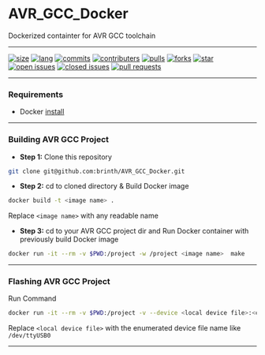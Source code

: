 # AVR_GCC_Docker
Dockerized containter for AVR GCC toolchain

---
[![size](https://img.shields.io/github/repo-size/brinth/AVR_GCC_Docker)](https://github.com/brinth/AVR_GCC_Docker)
[![lang](https://img.shields.io/github/languages/top/brinth/AVR_GCC_Docker)](https://github.com/brinth/AVR_GCC_Docker)
[![commits](https://img.shields.io/github/commit-activity/t/brinth/AVR_GCC_Docker)](https://github.com/brinth/AVR_GCC_Docker)
[![contributers](https://img.shields.io/github/contributors/brinth/AVR_GCC_Docker)](https://github.com/brinth/AVR_GCC_Docker)
[![pulls](https://img.shields.io/docker/pulls/brinth/avr_gcc)](https://github.com/brinth/AVR_GCC_Docker)
[![forks](https://img.shields.io/github/forks/brinth/AVR_GCC_Docker)](https://github.com/brinth/AVR_GCC_Docker)
[![star](https://img.shields.io/github/stars/brinth/AVR_GCC_Docker)](https://github.com/brinth/AVR_GCC_Docker)
[![open issues](https://img.shields.io/github/issues-raw/brinth/AVR_GCC_Docker)](https://github.com/brinth/AVR_GCC_Docker)
[![closed issues](https://img.shields.io/github/issues-closed/brinth/AVR_GCC_Docker)](https://github.com/brinth/AVR_GCC_Docker)
[![pull requests](https://img.shields.io/github/issues-pr/brinth/AVR_GCC_Docker)](https://github.com/brinth/AVR_GCC_Docker)

---
### Requirements
* Docker [install](https://docs.docker.com/get-docker/)

---
### Building AVR GCC Project
- **Step 1:** Clone this repository 
```bash
git clone git@github.com:brinth/AVR_GCC_Docker.git
```
- **Step 2:** cd to cloned directory & Build Docker image
```bash
docker build -t <image name> .
```
Replace `<image name>` with any readable name
- **Step 3:** cd to your AVR GCC project dir and Run Docker container with previously build Docker image
```bash
docker run -it --rm -v $PWD:/project -w /project <image name>  make
```
---
### Flashing AVR GCC Project
Run Command
```bash
docker run -it --rm -v $PWD:/project -v --device <local device file>:<container device file> -w /project <image name> make flash 
```
Replace `<local device file>` with the enumerated device file name like `/dev/ttyUSB0`

---
